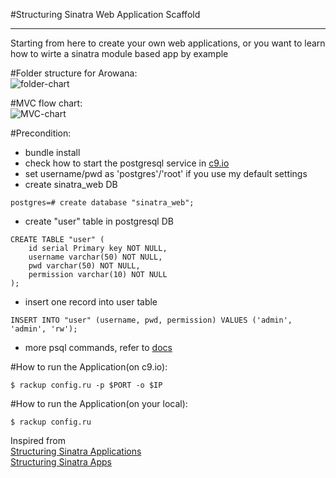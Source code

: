 #Structuring Sinatra Web Application Scaffold
  
-----------------
Starting from here to create your own web applications, or you want to learn how to wirte a sinatra module based app by example  

#Folder structure for Arowana:  
![folder-chart](https://github.com/joychester/Arowana/blob/master/Arowana_FolderStructure.png)  

#MVC flow chart:  
![MVC-chart](https://github.com/joychester/Arowana/blob/master/Arowana_MVC_Relations.png)  

#Precondition:  
* bundle install  
* check how to start the postgresql service in [c9.io](https://docs.c9.io/setting_up_postgresql.html)  
* set username/pwd as 'postgres'/'root' if you use my default settings
* create sinatra_web DB  
```
postgres=# create database "sinatra_web";
```
  
* create "user" table in postgresql DB  
```
CREATE TABLE "user" (
	id serial Primary key NOT NULL,
	username varchar(50) NOT NULL,
	pwd varchar(50) NOT NULL,
	permission varchar(10) NOT NULL
);
```
  
* insert one record into user table  
```
INSERT INTO "user" (username, pwd, permission) VALUES ('admin', 'admin', 'rw');
```
* more psql commands, refer to [docs](http://www.postgresql.org/docs/9.4/static/app-psql.html)  

#How to run the Application(on c9.io):  
```
$ rackup config.ru -p $PORT -o $IP  
```
#How to run the Application(on your local):  
```
$ rackup config.ru  
```  
Inspired from  
[Structuring Sinatra Applications](http://blog.sourcing.io/structuring-sinatra)  
[Structuring Sinatra Apps](http://graybike.co/2014/09/27/structuring-sinatra-apps-part-1/)  